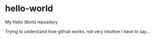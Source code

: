 # hello-world
My Hello World repository

Trying to understand how github works, not very intuitive I have to say...
